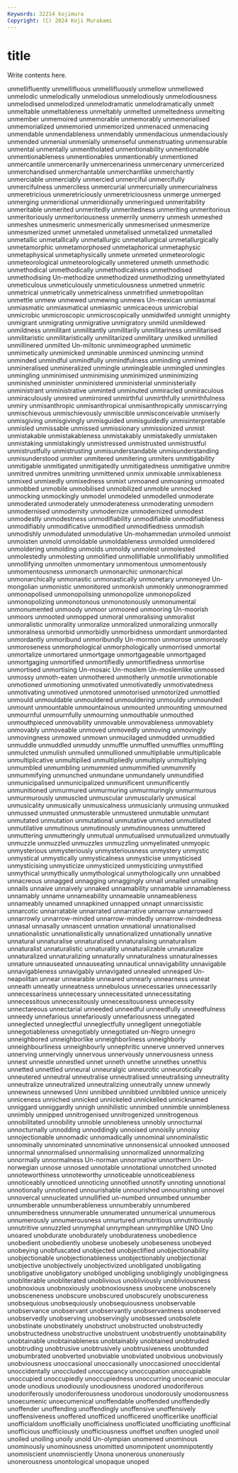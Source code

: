 ```yaml
---
Keywords: 32214 kojimura
Copyright: (C) 2024 Koji Murakami
---
```


# title

Write contents here.



 unmellifluently unmellifluous unmellifluously unmellow unmellowed unmelodic
unmelodically unmelodious unmelodiously unmelodiousness unmelodised unmelodized unmelodramatic unmelodramatically unmelt unmeltable
unmeltableness unmeltably unmelted unmeltedness unmelting unmember unmemoired unmemorable unmemorably unmemorialised
unmemorialized unmemoried unmemorized unmenaced unmenacing unmendable unmendableness unmendably unmendacious unmendaciously
unmended unmenial unmenially unmenseful unmenstruating unmensurable unmental unmentally unmentholated unmentionability
unmentionable unmentionableness unmentionables unmentionably unmentioned unmercantile unmercenarily unmercenariness unmercenary unmercerized
unmerchandised unmerchantable unmerchantlike unmerchantly unmerciable unmerciably unmercied unmerciful unmercifully unmercifulness
unmerciless unmercurial unmercurially unmercurialness unmeretricious unmeretriciously unmeretriciousness unmerge unmerged unmerging
unmeridional unmeridionally unmeringued unmeritability unmeritable unmerited unmeritedly unmeritedness unmeriting unmeritorious
unmeritoriously unmeritoriousness unmerrily unmerry unmesh unmeshed unmeshes unmesmeric unmesmerically unmesmerised
unmesmerize unmesmerized unmet unmetaled unmetalised unmetalized unmetalled unmetallic unmetallically unmetallurgic
unmetallurgical unmetallurgically unmetamorphic unmetamorphosed unmetaphorical unmetaphysic unmetaphysical unmetaphysically unmete unmeted
unmeteorologic unmeteorological unmeteorologically unmetered unmeth unmethodic unmethodical unmethodically unmethodicalness unmethodised
unmethodising Un-methodize unmethodized unmethodizing unmethylated unmeticulous unmeticulously unmeticulousness unmetred unmetric
unmetrical unmetrically unmetricalness unmetrified unmetropolitan unmettle unmew unmewed unmewing unmews
Un-mexican unmiasmal unmiasmatic unmiasmatical unmiasmic unmicaceous unmicrobial unmicrobic unmicroscopic unmicroscopically
unmidwifed unmight unmighty unmigrant unmigrating unmigrative unmigratory unmild unmildewed unmildness
unmilitant unmilitantly unmilitarily unmilitariness unmilitarised unmilitaristic unmilitaristically unmilitarized unmilitary unmilked
unmilled unmillinered unmilted Un-miltonic unmimeographed unmimetic unmimetically unmimicked unminable unminced
unmincing unmind unminded unmindful unmindfully unmindfulness unminding unmined unmineralised unmineralized
unmingle unmingleable unmingled unmingles unmingling unminimised unminimising unminimized unminimizing unminished
unminister unministered unministerial unministerially unministrant unministrative unminted unminuted unmiracled unmiraculous
unmiraculously unmired unmirrored unmirthful unmirthfully unmirthfulness unmiry unmisanthropic unmisanthropical unmisanthropically
unmiscarrying unmischievous unmischievously unmiscible unmisconceivable unmiserly unmisgiving unmisgivingly unmisguided unmisguidedly
unmisinterpretable unmisled unmissable unmissed unmissionary unmissionized unmist unmistakable unmistakableness unmistakably
unmistakedly unmistaken unmistaking unmistakingly unmistressed unmistrusted unmistrustful unmistrustfully unmistrusting unmisunderstandable
unmisunderstanding unmisunderstood unmiter unmitered unmitering unmiters unmitigability unmitigable unmitigated unmitigatedly
unmitigatedness unmitigative unmitre unmitred unmitres unmitring unmittened unmix unmixable unmixableness
unmixed unmixedly unmixedness unmixt unmoaned unmoaning unmoated unmobbed unmobile unmobilised
unmobilized unmoble unmocked unmocking unmockingly unmodel unmodeled unmodelled unmoderate unmoderated
unmoderately unmoderateness unmoderating unmodern unmodernised unmodernity unmodernize unmodernized unmodest unmodestly
unmodestness unmodifiability unmodifiable unmodifiableness unmodifiably unmodificative unmodified unmodifiedness unmodish unmodishly
unmodulated unmodulative Un-mohammedan unmoiled unmoist unmoisten unmold unmoldable unmoldableness unmolded
unmoldered unmoldering unmolding unmolds unmoldy unmolest unmolested unmolestedly unmolesting unmolified
unmollifiable unmollifiably unmollified unmollifying unmolten unmomentary unmomentous unmomentously unmomentousness unmonarch
unmonarchic unmonarchical unmonarchically unmonastic unmonastically unmonetary unmoneyed Un-mongolian unmonistic unmonitored
unmonkish unmonkly unmonogrammed unmonopolised unmonopolising unmonopolize unmonopolized unmonopolizing unmonotonous unmonotonously
unmonumental unmonumented unmoody unmoor unmoored unmooring Un-moorish unmoors unmooted unmopped
unmoral unmoralising unmoralist unmoralistic unmorality unmoralize unmoralized unmoralizing unmorally unmoralness
unmorbid unmorbidly unmorbidness unmordant unmordanted unmordantly unmoribund unmoribundly Un-mormon unmorose
unmorosely unmoroseness unmorphological unmorphologically unmorrised unmortal unmortalize unmortared unmortgage unmortgageable
unmortgaged unmortgaging unmortified unmortifiedly unmortifiedness unmortise unmortised unmortising Un-mosaic Un-moslem
Un-moslemlike unmossed unmossy unmoth-eaten unmothered unmotherly unmotile unmotionable unmotioned unmotioning
unmotivated unmotivatedly unmotivatedness unmotivating unmotived unmotored unmotorised unmotorized unmottled unmould
unmouldable unmouldered unmouldering unmouldy unmounded unmount unmountable unmountainous unmounted unmounting
unmourned unmournful unmournfully unmourning unmouthable unmouthed unmouthpieced unmovability unmovable unmovableness
unmovablety unmovably unmoveable unmoved unmovedly unmoving unmovingly unmovingness unmowed unmown
unmucilaged unmudded unmuddied unmuddle unmuddled unmuddy unmuffle unmuffled unmuffles unmuffling
unmulcted unmulish unmulled unmullioned unmultipliable unmultiplicable unmultiplicative unmultiplied unmultipliedly unmultiply
unmultiplying unmumbled unmumbling unmummied unmummified unmummify unmummifying unmunched unmundane unmundanely
unmundified unmunicipalised unmunicipalized unmunificent unmunificently unmunitioned unmurmured unmurmuring unmurmuringly unmurmurous
unmurmurously unmuscled unmuscular unmuscularly unmusical unmusicality unmusically unmusicalness unmusicianly unmusing
unmusked unmussed unmusted unmusterable unmustered unmutable unmutant unmutated unmutation unmutational
unmutative unmuted unmutilated unmutilative unmutinous unmutinously unmutinousness unmuttered unmuttering unmutteringly
unmutual unmutualised unmutualized unmutually unmuzzle unmuzzled unmuzzles unmuzzling unmyelinated unmyopic
unmysterious unmysteriously unmysteriousness unmystery unmystic unmystical unmystically unmysticalness unmysticise unmysticised
unmysticising unmysticize unmysticized unmysticizing unmystified unmythical unmythically unmythological unmythologically unn
unnabbed unnacreous unnagged unnagging unnaggingly unnail unnailed unnailing unnails unnaive
unnaively unnaked unnamability unnamable unnamableness unnamably unname unnameability unnameable unnameableness
unnameably unnamed unnapkined unnapped unnapt unnarcissistic unnarcotic unnarratable unnarrated unnarrative
unnarrow unnarrowed unnarrowly unnarrow-minded unnarrow-mindedly unnarrow-mindedness unnasal unnasally unnascent unnation
unnational unnationalised unnationalistic unnationalistically unnationalized unnationally unnative unnatural unnaturalise unnaturalised
unnaturalising unnaturalism unnaturalist unnaturalistic unnaturality unnaturalizable unnaturalize unnaturalized unnaturalizing unnaturally
unnaturalness unnaturalnesses unnature unnauseated unnauseating unnautical unnavigability unnavigable unnavigableness unnavigably
unnavigated unnealed unneaped Un-neapolitan unnear unnearable unneared unnearly unnearness unneat
unneath unneatly unneatness unnebulous unnecessaries unnecessarily unnecessariness unnecessary unnecessitated unnecessitating
unnecessitous unnecessitously unnecessitousness unnecessity unnectareous unnectarial unneeded unneedful unneedfully unneedfulness
unneedy unnefarious unnefariously unnefariousness unnegated unneglected unneglectful unneglectfully unnegligent unnegotiable
unnegotiableness unnegotiably unnegotiated un-Negro unnegro unneighbored unneighborlike unneighborliness unneighborly unneighbourliness
unneighbourly unnephritic unnerve unnerved unnerves unnerving unnervingly unnervous unnervously unnervousness
unness unnest unnestle unnestled unnet unneth unnethe unnethes unnethis unnetted
unnettled unneural unneuralgic unneurotic unneurotically unneutered unneutral unneutralise unneutralised unneutralising
unneutrality unneutralize unneutralized unneutralizing unneutrally unnew unnewly unnewness unnewsed Unni
unnibbed unnibbied unnibbled unnice unnicely unniceness unniched unnicked unnickeled unnickelled
unnicknamed unniggard unniggardly unnigh unnihilistic unnimbed unnimble unnimbleness unnimbly unnipped
unnitrogenised unnitrogenized unnitrogenous unnobilitated unnobility unnoble unnobleness unnobly unnocturnal unnocturnally
unnodding unnoddingly unnoised unnoisily unnoisy unnojectionable unnomadic unnomadically unnominal unnominalistic
unnominally unnominated unnominative unnonsensical unnooked unnoosed unnormal unnormalised unnormalising unnormalized
unnormalizing unnormally unnormalness Un-norman unnormative unnorthern Un-norwegian unnose unnosed unnotable
unnotational unnotched unnoted unnoteworthiness unnoteworthy unnoticeable unnoticeableness unnoticeably unnoticed unnoticing
unnotified unnotify unnoting unnotional unnotionally unnotioned unnourishable unnourished unnourishing unnovel
unnovercal unnucleated unnullified un-numbed unnumbed unnumber unnumberable unnumberableness unnumberably unnumbered
unnumberedness unnumerable unnumerated unnumerical unnumerous unnumerously unnumerousness unnurtured unnutritious unnutritiously
unnutritive unnuzzled unnymphal unnymphean unnymphlike UNO Uno unoared unobdurate unobdurately
unobdurateness unobedience unobedient unobediently unobese unobesely unobeseness unobeyed unobeying unobfuscated
unobjected unobjectified unobjectionability unobjectionable unobjectionableness unobjectionably unobjectional unobjective unobjectively unobjectivized
unobligated unobligating unobligative unobligatory unobliged unobliging unobligingly unobligingness unobliterable unobliterated
unoblivious unobliviously unobliviousness unobnoxious unobnoxiously unobnoxiousness unobscene unobscenely unobsceneness unobscure
unobscured unobscurely unobscureness unobsequious unobsequiously unobsequiousness unobservable unobservance unobservant unobservantly
unobservantness unobserved unobservedly unobserving unobservingly unobsessed unobsolete unobstinate unobstinately unobstruct
unobstructed unobstructedly unobstructedness unobstructive unobstruent unobstruently unobtainability unobtainable unobtainableness unobtainably
unobtained unobtruded unobtruding unobtrusive unobtrusively unobtrusiveness unobtunded unobumbrated unobverted unobviable
unobviated unobvious unobviously unobviousness unoccasional unoccasionally unoccasioned unoccidental unoccidentally unoccluded
unoccupancy unoccupation unoccupiable unoccupied unoccupiedly unoccupiedness unoccurring unoceanic unocular unode
unodious unodiously unodiousness unodored unodoriferous unodoriferously unodoriferousness unodorous unodorously unodorousness
unoecumenic unoecumenical unoffendable unoffended unoffendedly unoffender unoffending unoffendingly unoffensive unoffensively
unoffensiveness unoffered unofficed unofficered unofficerlike unofficial unofficialdom unofficially unofficialness unofficiated
unofficiating unofficinal unofficious unofficiously unofficiousness unoffset unoften unogled unoil unoiled
unoiling unoily unold Un-olympian unomened unominous unominously unominousness unomitted unomnipotent
unomnipotently unomniscient unomnisciently Unona unonerous unonerously unonerousness unontological unopaque unoped
